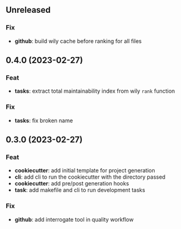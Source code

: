 ## Unreleased

### Fix

- **github**: build wily cache before ranking for all files

## 0.4.0 (2023-02-27)

### Feat

- **tasks**: extract total maintainability index from wily `rank` function

### Fix

- **tasks**: fix broken name

## 0.3.0 (2023-02-27)

### Feat

- **cookiecutter**: add initial template for project generation
- **cli**: add cli to run the cookiecutter with the directory passed
- **cookiecutter**: add pre/post generation hooks
- **task**: add makefile and cli to run development tasks

### Fix

- **github**: add interrogate tool in quality workflow
